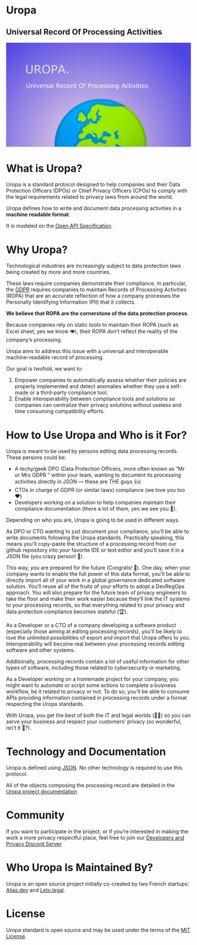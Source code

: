 # Uropa
## Universal Record Of Processing Activities

![alt_text](images/Welcome.png "Welcome image")


# What is Uropa? 

Uropa is a standard protocol designed to help companies and their Data Protection Officers (DPOs) or Chief Privacy Officers (CPOs) to comply with the legal requirements related to privacy laws from around the world.

Uropa defines how to write and document data processing activities in a **machine readable format**.

It is modeled on the [Open API Specification](https://swagger.io/specification/).


# Why Uropa?

Technological industries are increasingly subject to data protection laws being created by more and more countries.

These laws require companies demonstrate their compliance. In particular, the [GDPR](https://gdpr-info.eu/) requires companies to maintain Records of Processing Activities (ROPA) that are an accurate reflection of how a company processes the Personally Identifying Information (PII) that it collects.

**We believe that ROPA are the cornerstone of the data protection process**. 

 
Because companies rely on static tools to maintain their ROPA (such as Excel sheet, yes we know 👁), their ROPA don’t reflect the reality of the company’s processing. 

Uropa aims to address this issue with a universal and interoperable machine-readable record of processing. 

Our goal is twofold, we want to:

 1. Empower companies to automatically assess whether their policies are properly implemented and detect anomalies whether they use a self-made or a third-party compliance tool. 
 2. Enable interoperability between compliance tools and solutions so companies can centralize their privacy solutions without useless and time consuming compatibility efforts. 


# How to Use Uropa and Who is it For?

Uropa is meant to be used by persons editing data processing records. These persons could be:



* A techy/geek DPO (Data Protection Officers, more often known as “Mr or Mrs GDPR ” within your team, wanting to document its processing activities directly in JSON — these are THE guys 👍)
* CTOs in charge of GDPR (or similar laws) compliance (we love you too ❤️)
* Developers working on a solution to help companies maintain their compliance documentation (there a lot of them, yes we see you 👀).

Depending on who you are, Uropa is going to be used in different ways. 

As DPO or CTO wanting to just document your compliance, you’ll be able to write documents following the Uropa standards. Practically speaking, this means you’ll copy-paste the structure of a processing record from our github repository into your favorite IDE or text editor and you’ll save it in a JSON file (you crazy person! 🤯) . 

This way, you are prepared for the future (Congrats! 👏). One day, when your company wants to enable the full power of this data format, you’ll be able to directly import all of your work in a global governance dedicated software solution. You’ll reuse all of the fruits of your efforts to adopt a DevRegOps approach. You will also prepare for the future team of privacy engineers to take the floor and make their work easier because they’ll link the IT systems to your processing records, so that everything related to your privacy and data protection compliance becomes stateful (🏆).

As a Developer or a CTO of a company developing a software product (especially those aiming at editing processing records), you’ll be likely to love the unlimited possibilities of export and import that Uropa offers to you. Interoperability will become real between your processing records editing software and other systems. 

Additionally, processing records contain a lot of useful information for other types of software, including those related to cybersecurity or marketing. 

As a Developer working on a homemade project for your company, you might want to automate or script some actions to complete a business workflow, be it related to privacy or not. To do so, you’ll be able to consume APIs providing information contained in processing records under a format respecting the Uropa standards.

With Uropa, you get the best of both the IT and legal worlds (🎤🎶) so you can serve your business and respect your customers’ privacy (so wonderful, isn’t it 🥲?).


# Technology and Documentation

Uropa is defined using [JSON](https://www.json.org/json-en.html). No other technology is required to use this protocol. 

All of the objects composing the processing record are detailed in the [Uropa project documentation](https://gdpr.stoplight.io/docs/uropa/c2NoOjU1NjI5MTMz-processing-record)


# Community

If you want to participate in the project, or if you’re interested in making the work a more privacy respectful place, feel free to join our [Developers and Privacy Discord Server](https://discord.gg/EVr6ptb2s6)


# Who Uropa Is Maintained By?

Uropa is an open source project initially co-created by two French startups: [Alias.dev](https://www.alias.dev/) and [Leto.legal](https://www.leto.legal/).


# License

Uropa standard is open source and may be used under the terms of the [MIT License](https://opensource.org/licenses/MIT). 
